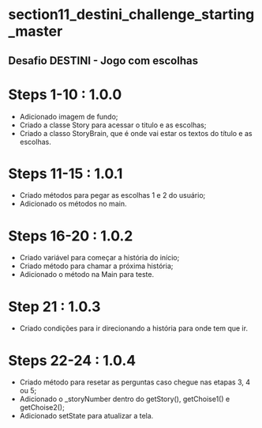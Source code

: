 # section11_destini_challenge_starting_master

## Desafio DESTINI - Jogo com escolhas

# Steps 1-10 : 1.0.0
- Adicionado imagem de fundo;
- Criado a classe Story para acessar o titulo e as escolhas;
- Criado a classo StoryBrain, que é onde vai estar os textos do título e as escolhas.

# Steps 11-15 : 1.0.1
- Criado métodos para pegar as escolhas 1 e 2 do usuário;
- Adicionado os métodos no main.

# Steps 16-20 : 1.0.2
- Criado variável para começar a história do início;
- Criado método para chamar a próxima história;
- Adicionado o método na Main para teste.

# Step 21 : 1.0.3
- Criado condições para ir direcionando a história para onde tem que ir.

# Steps 22-24 : 1.0.4
- Criado método para resetar as perguntas caso chegue nas etapas 3, 4 ou 5;
- Adicionado o _storyNumber dentro do getStory(), getChoise1() e getChoise2();
- Adicionado setState para atualizar a tela.